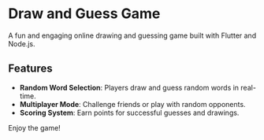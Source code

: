 # Draw and Guess Game

A fun and engaging online drawing and guessing game built with Flutter and Node.js.

## Features

- **Random Word Selection**: Players draw and guess random words in real-time.
- **Multiplayer Mode**: Challenge friends or play with random opponents.
- **Scoring System**: Earn points for successful guesses and drawings.

Enjoy the game!
